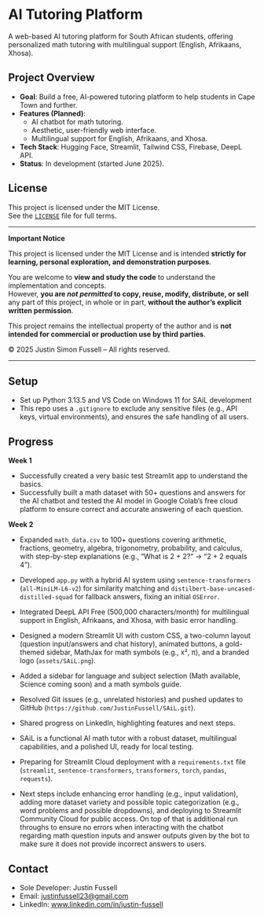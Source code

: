 # AI Tutoring Platform

A web-based AI tutoring platform for South African students, offering personalized math tutoring with multilingual support (English, Afrikaans, Xhosa).

## Project Overview
- **Goal**: Build a free, AI-powered tutoring platform to help students in Cape Town and further.
- **Features (Planned)**:
  - AI chatbot for math tutoring.
  - Aesthetic, user-friendly web interface.
  - Multilingual support for English, Afrikaans, and Xhosa.
- **Tech Stack**: Hugging Face, Streamlit, Tailwind CSS, Firebase, DeepL API.
- **Status**: In development (started June 2025).

## License

This project is licensed under the MIT License.  
See the [`LICENSE`](./LICENSE) file for full terms.

---

**Important Notice**

This project is licensed under the MIT License and is intended **strictly for learning, personal exploration, and demonstration purposes**.

You are welcome to **view and study the code** to understand the implementation and concepts.  
However, **you are *not permitted* to copy, reuse, modify, distribute, or sell** any part of this project, in whole or in part, **without the author’s explicit written permission**.

This project remains the intellectual property of the author and is **not intended for commercial or production use by third parties**.

© 2025 Justin Simon Fussell – All rights reserved.

---

## Setup
- Set up Python 3.13.5 and VS Code on Windows 11 for SAiL development
- This repo uses a `.gitignore` to exclude any sensitive files (e.g., API keys, virtual environments), and ensures the safe handling of all users.

## Progress
**Week 1**
- Successfully created a very basic test Streamlit app to understand the basics.  
- Successfully built a math dataset with 50+ questions and answers for the AI chatbot and tested the AI model in Google Colab’s free cloud platform to ensure correct and accurate answering of each question.

**Week 2**
- Expanded `math_data.csv` to 100+ questions covering arithmetic, fractions, geometry, algebra, trigonometry, probability, and calculus, with step-by-step explanations (e.g., “What is 2 + 2?” → “2 + 2 equals 4”).  
- Developed `app.py` with a hybrid AI system using `sentence-transformers` (`all-MiniLM-L6-v2`) for similarity matching and `distilbert-base-uncased-distilled-squad` for fallback answers, fixing an initial `OSError`.  
- Integrated DeepL API Free (500,000 characters/month) for multilingual support in English, Afrikaans, and Xhosa, with basic error handling.  
- Designed a modern Streamlit UI with custom CSS, a two-column layout (question input/answers and chat history), animated buttons, a gold-themed sidebar, MathJax for math symbols (e.g., x², π), and a branded logo (`assets/SAiL.png`).  
- Added a sidebar for language and subject selection (Math available, Science coming soon) and a math symbols guide.  
- Resolved Git issues (e.g., unrelated histories) and pushed updates to GitHub (`https://github.com/JustinFussell/SAiL.git`).  
- Shared progress on LinkedIn, highlighting features and next steps.
  
- SAiL is a functional AI math tutor with a robust dataset, multilingual capabilities, and a polished UI, ready for local testing.  
- Preparing for Streamlit Cloud deployment with a `requirements.txt` file (`streamlit`, `sentence-transformers`, `transformers`, `torch`, `pandas`, `requests`).  
- Next steps include enhancing error handling (e.g., input validation), adding more dataset variety and possible topic categorization (e.g., word problems and possible dropdowns), and deploying to Streamlit Community Cloud for public access. On top of that is additional run throughs to ensure no errors when interacting with the chatbot regarding math question inputs and answer outputs given by the bot to make sure it does not provide incorrect answers to users. 

## Contact
- Sole Developer: Justin Fussell
- Email: justinfussell23@gmail.com
- LinkedIn: www.linkedin.com/in/justin-fussell

